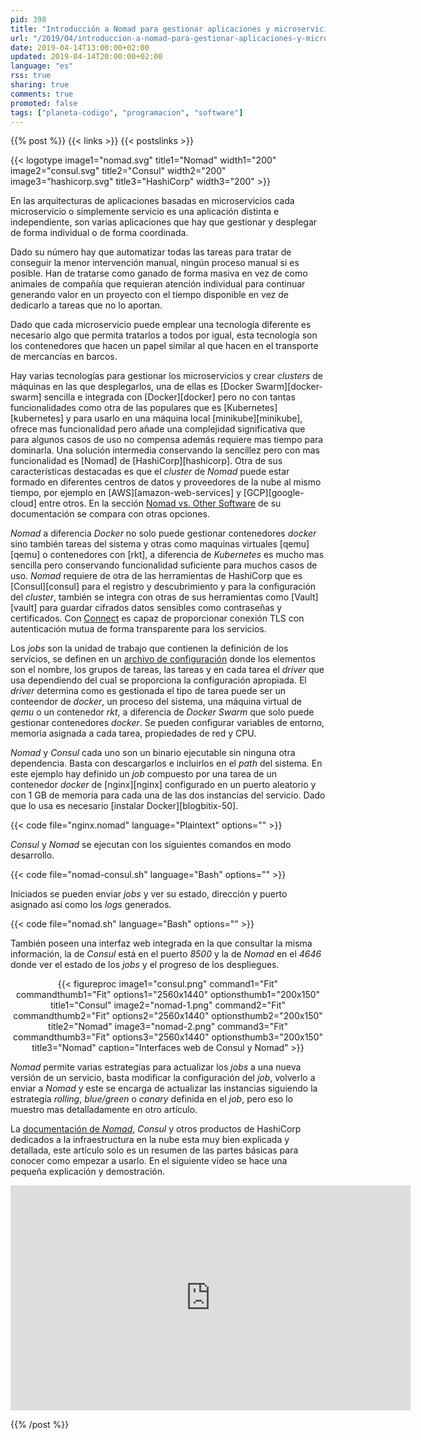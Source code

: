 ```yaml
---
pid: 398
title: "Introducción a Nomad para gestionar aplicaciones y microservicios"
url: "/2019/04/introduccion-a-nomad-para-gestionar-aplicaciones-y-microservicios/"
date: 2019-04-14T13:00:00+02:00
updated: 2019-04-14T20:00:00+02:00
language: "es"
rss: true
sharing: true
comments: true
promoted: false
tags: ["planeta-codigo", "programacion", "software"]
---
```


{{% post %}}
{{< links >}}
{{< postslinks >}}

{{< logotype image1="nomad.svg" title1="Nomad" width1="200" image2="consul.svg" title2="Consul" width2="200" image3="hashicorp.svg" title3="HashiCorp" width3="200" >}}

En las arquitecturas de aplicaciones basadas en microservicios cada microservicio o simplemente servicio es una aplicación distinta e independiente, son varias aplicaciones que hay que gestionar y desplegar de forma individual o de forma coordinada.

Dado su número hay que automatizar todas las tareas para tratar de conseguir la menor intervención manual, ningún proceso manual si es posible. Han de tratarse como ganado de forma masiva en vez de como animales de compañía que requieran atención individual para continuar generando valor en un proyecto con el tiempo disponible en vez de dedicarlo a tareas que no lo aportan.

Dado que cada microservicio puede emplear una tecnología diferente es necesario algo que permita tratarlos a todos por igual, esta tecnología son los contenedores que hacen un papel similar al que hacen en el transporte de mercancías en barcos.

Hay varias tecnologías para gestionar los microservicios y crear _clusters_ de máquinas en las que desplegarlos, una de ellas es [Docker Swarm][docker-swarm] sencilla e integrada con [Docker][docker] pero no con tantas funcionalidades como otra de las populares que es [Kubernetes][kubernetes] y para usarlo en una máquina local [minikube][minikube], ofrece mas funcionalidad pero añade una complejidad significativa que para algunos casos de uso no compensa además requiere mas tiempo para dominarla. Una solución intermedia conservando la sencillez pero con mas funcionalidad es [Nomad] de [HashiCorp][hashicorp]. Otra de sus características destacadas es que el _cluster_ de _Nomad_ puede estar formado en diferentes centros de datos y proveedores de la nube al mismo tiempo, por ejemplo en [AWS][amazon-web-services] y [GCP][google-cloud] entre otros. En la sección [Nomad vs. Other Software](https://www.nomadproject.io/intro/vs/index.html) de su documentación se compara con otras opciones.

_Nomad_ a diferencia _Docker_ no solo puede gestionar contenedores _docker_ sino también tareas del sistema y otras como maquinas virtuales [qemu][qemu] o contenedores con [rkt], a diferencia de _Kubernetes_ es mucho mas sencilla pero conservando funcionalidad suficiente para muchos casos de uso. _Nomad_ requiere de otra de las herramientas de HashiCorp que es [Consul][consul] para el registro y descubrimiento y para la configuración del _cluster_, también se integra con otras de sus herramientas como [Vault][vault] para guardar cifrados datos sensibles como contraseñas y certificados. Con [Connect](https://www.consul.io/docs/connect/platform/nomad.html) es capaz de proporcionar conexión TLS con autenticación mutua de forma transparente para los servicios.

Los _jobs_ son la unidad de trabajo que contienen la definición de los servicios, se definen en un [archivo de configuración](https://www.nomadproject.io/docs/job-specification/index.html) donde los elementos son el nombre, los grupos de tareas, las tareas y en cada tarea el _driver_ que usa dependiendo del cual se proporciona la configuración apropiada. El _driver_ determina como es gestionada el tipo de tarea puede ser un conteendor de _docker_, un proceso del sistema, una máquina virtual de _qemu_ o un contenedor _rkt_, a diferencia de _Docker Swarm_ que solo puede gestionar contenedores _docker_. Se pueden configurar variables de entorno, memoria asignada a cada tarea, propiedades de red y CPU.

_Nomad_ y _Consul_ cada uno son un binario ejecutable sin ninguna otra dependencia. Basta con descargarlos e incluirlos en el _path_ del sistema. En este ejemplo hay definido un _job_ compuesto por una tarea de un contenedor _docker_ de [nginx][nginx] configurado en un puerto aleatorio y con 1 GB de memoria para cada una de las dos instancias del servicio. Dado que lo usa es necesario [instalar Docker][blogbitix-50].

{{< code file="nginx.nomad" language="Plaintext" options="" >}}

_Consul_ y _Nomad_ se ejecutan con los siguientes comandos en modo desarrollo.

{{< code file="nomad-consul.sh" language="Bash" options="" >}}

Iniciados se pueden enviar _jobs_ y ver su estado, dirección y puerto asignado así como los _logs_ generados.

{{< code file="nomad.sh" language="Bash" options="" >}}

También poseen una interfaz web integrada en la que consultar la misma información, la de _Consul_ está en el puerto _8500_ y la de _Nomad_ en el _4646_ donde ver el estado de los _jobs_ y el progreso de los despliegues.

<div class="media" style="text-align: center;">
    {{< figureproc
        image1="consul.png" command1="Fit" commandthumb1="Fit" options1="2560x1440" optionsthumb1="200x150" title1="Consul"
        image2="nomad-1.png" command2="Fit" commandthumb2="Fit" options2="2560x1440" optionsthumb2="200x150" title2="Nomad"
        image3="nomad-2.png" command3="Fit" commandthumb3="Fit" options3="2560x1440" optionsthumb3="200x150" title3="Nomad"
        caption="Interfaces web de Consul y Nomad" >}}
</div>

_Nomad_ permite varias estrategias para actualizar los _jobs_ a una nueva versión de un servicio, basta modificar la configuración del _job_, volverlo a enviar a _Nomad_ y este se encarga de actualizar las instancias siguiendo la estrategia _rolling_, _blue/green_ o _canary_ definida en el _job_, pero eso lo muestro mas detalladamente en otro artículo.

La [documentación de _Nomad_](https://www.nomadproject.io/docs/index.html), _Consul_ y otros productos de HashiCorp dedicados a la infraestructura en la nube esta muy bien explicada y detallada, este artículo solo es un resumen de las partes básicas para conocer como empezar a usarlo. En el siguiente vídeo se hace una pequeña explicación y demostración.

<div class="media media-video" style="text-align: center;">
	<iframe width="640" height="360" src="https://www.youtube.com/embed/A6CuZUoINX0?rel=0" frameborder="0" allowfullscreen></iframe>
</div>

{{% /post %}}
